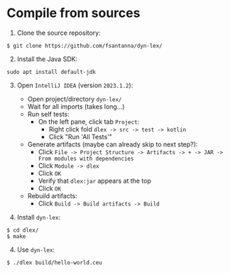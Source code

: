 # Compile from sources

1. Clone the source repository:

```
$ git clone https://github.com/fsantanna/dyn-lex/
```

2. Install the Java SDK:

```
sudo apt install default-jdk
```

3. Open `IntelliJ IDEA` (version `2023.1.2`):
    - Open project/directory `dyn-lex/`
    - Wait for all imports (takes long...)
    - Run self tests:
        - On the left pane, click tab `Project`:
            - Right click fold `dlex -> src -> test -> kotlin`
            - Click "Run 'All Tests'"
    - Generate artifacts (maybe can already skip to next step?):
        - Click `File -> Project Structure -> Artifacts -> + -> JAR -> From modules with dependencies`
        - Click `Module -> dlex`
        - Click `OK`
        - Verify that `dlex:jar` appears at the top
        - Click `OK`
    - Rebuild artifacts:
        - Click `Build -> Build artifacts -> Build`

3. Install `dyn-lex`:

```
$ cd dlex/
$ make
```

4. Use `dyn-lex`:

```
$ ./dlex build/hello-world.ceu
```

